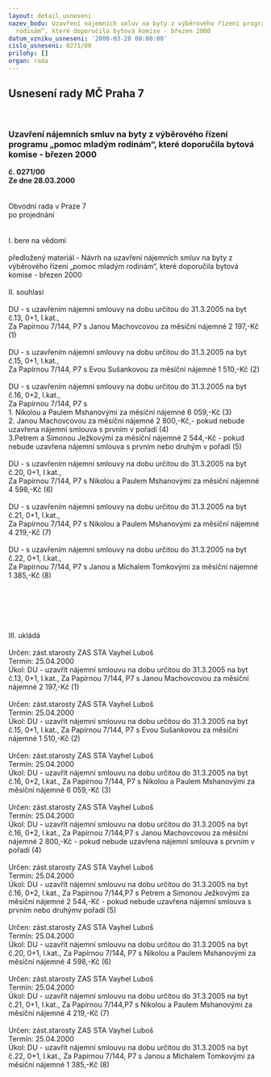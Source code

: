 ```yaml
---
layout: detail_usneseni
nazev_bodu: Uzavření nájemních smluv na byty z výběrového řízení programu „pomoc mladým
  rodinám“, které doporučila bytová komise - březen 2000
datum_vzniku_usneseni: '2000-03-28 00:00:00'
cislo_usneseni: 0271/00
prilohy: []
organ: rada
---
```

<div id="ucUsn_pList" class="usn">
	<span><h2>Usnesení rady MČ Praha 7 </h2>
<br></span><div class="standBody">
<span><h3>Uzavření nájemních smluv na byty z výběrového řízení programu „pomoc mladým rodinám“, které doporučila bytová komise - březen 2000</h3></span><div class="center">
		<strong>č. 0271/00</strong><br>
	</div>
<div class="center">
		<strong>Ze dne 28.03.2000</strong><br><br>
	</div>
<br>Obvodní rada v Praze 7<br>po projednání<br><br><br>I.	bere na vědomí<br><br> předložený materiál - Návrh na uzavření nájemních smluv na byty z výběrového řízení „pomoc mladým rodinám“, které doporučila bytová komise - březen 2000<br><br>II.	souhlasí <br><br>DU - s uzavřením nájemní smlouvy na dobu určitou do 31.3.2005 na byt  č.13, 0+1, I.kat.,  <br>Za Papírnou 7/144, P7 s Janou Machovcovou  za měsíční nájemné 2 197,-Kč (1)<br><br>DU - s uzavřením nájemní smlouvy na dobu určitou do 31.3.2005 na byt  č.15, 0+1, I.kat.,  <br>Za Papírnou 7/144, P7 s Evou Sušankovou  za měsíční nájemné 1 510,-Kč (2)<br><br>DU - s uzavřením nájemní smlouvy  na dobu určitou  do 31.3.2005 na byt č.16, 0+2, I.kat.,  <br>Za Papírnou 7/144, P7 s<br>1. Nikolou  a Paulem Mshanovými za měsíční nájemné 6 059,-Kč (3)<br>2. Janou Machovcovou za měsíční nájemné 2 800,-Kč,- pokud nebude uzavřena nájemní smlouva s prvním v pořadí  (4)<br>3.Petrem  a Simonou Ježkovými  za měsíční nájemné 2 544,-Kč - pokud nebude uzavřena nájemní smlouva s prvním nebo druhým v pořadí (5)<br><br>DU - s uzavřením nájemní smlouvy na dobu určitou do 31.3.2005 na byt č.20,  0+1, I.kat.,  <br>Za Papírnou 7/144, P7 s Nikolou  a Paulem Mshanovými  za měsíční  nájemné 4 598,-Kč (6)<br><br>DU - s uzavřením nájemní smlouvy na dobu určitou do 31.3.2005 na byt  č.21, 0+1, I.kat.,  <br>Za Papírnou 7/144, P7 s Nikolou  a Paulem Mshanovými  za měsíční nájemné 4 219,-Kč (7)<br><br>DU - s uzavřením nájemní smlouvy na dobu určitou  do 31.3.2005 na byt  č.22, 0+1, I.kat.,  <br>Za Papírnou 7/144, P7 s Janou  a Michalem Tomkovými  za měsíční nájemné 1 385,-Kč (8)<br><br><br><br><br><br><br>III.	ukládá <br><br> Určen:	zást.starosty	ZAS STA Vayhel Luboš<br>Termín: 25.04.2000<br>Úkol:	DU - uzavřít nájemní smlouvu na dobu určitou do 31.3.2005 na byt  č.13, 0+1, I.kat., Za Papírnou 7/144, P7 s Janou Machovcovou za měsíční nájemné 2 197,-Kč (1)<br> <br> Určen:	zást.starosty	ZAS STA Vayhel Luboš<br>Termín: 25.04.2000<br>Úkol:	DU - uzavřít nájemní smlouvu na dobu určitou  do 31.3.2005 na byt  č.15, 0+1, I.kat.,  Za Papírnou 7/144, P7 s Evou Sušankovou za měsíční nájemné 1 510,-Kč (2)<br> <br> Určen:	zást.starosty	ZAS STA Vayhel Luboš<br>Termín: 25.04.2000<br>Úkol:	DU - uzavřít nájemní smlouvu na dobu určitou do 31.3.2005 na byt  č.16, 0+2, I.kat., Za Papírnou 7/144, P7 s Nikolou a Paulem Mshanovými  za měsíční nájemné 6 059,-Kč (3)<br> <br> Určen:	zást.starosty	ZAS STA Vayhel Luboš<br>Termín: 25.04.2000<br>Úkol:	DU - uzavřít nájemní smlouvu  na dobu určitou do 31.3.2005 na byt  č.16, 0+2, I.kat., Za Papírnou 7/144,P7 s Janou Machovcovou za měsíční nájemné 2 800,-Kč - pokud nebude uzavřena nájemní smlouva s prvním v pořadí (4)<br> <br> Určen:	zást.starosty	ZAS STA Vayhel Luboš<br>Termín: 25.04.2000<br>Úkol:	DU - uzavřít nájemní smlouvu na dobu určitou do 31.3.2005 na byt  č.16, 0+2, I.kat.,  Za Papírnou 7/144,P7 s Petrem  a Simonou Ježkovými za měsíční nájemné 2 544,-Kč - pokud nebude uzavřena nájemní smlouva s prvním nebo druhýmv pořadí (5)<br> <br> Určen:	zást.starosty	ZAS STA Vayhel Luboš<br>Termín: 25.04.2000<br>Úkol:	DU - uzavřít nájemní smlouvu na dobu určitou do 31.3.2005 na byt  č.20, 0+1, I.kat.,  Za Papírnou 7/144, P7 s Nikolou a Paulem  Mshanovými  za měsíční  nájemné 4 598,-Kč (6)<br> <br> Určen:	zást.starosty	ZAS STA Vayhel Luboš<br>Termín: 25.04.2000<br>Úkol:	DU - uzavřít nájemní smlouvu na dobu určitou do 31.3.2005 na byt  č.21, 0+1, I.kat., Za Papírnou 7/144,P7  s Nikolou  a Paulem Mshanovými za měsíční nájemné 4 219,-Kč (7)<br> <br> Určen:	zást.starosty	ZAS STA Vayhel Luboš<br>Termín: 25.04.2000<br>Úkol:	DU - uzavřít nájemní smlouvu na dobu určitou do 31.3.2005 na byt č.22, 0+1, I.kat.,  Za Papírnou 7/144, P7 s Janou  a Michalem Tomkovými  za měsíční nájemné 1 385,-Kč (8)<br>  <br><br> <br>
</div>
</div>